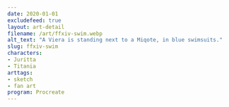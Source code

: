 ```yaml
---
date: 2020-01-01
excludefeed: true
layout: art-detail
filename: /art/ffxiv-swim.webp
alt_text: "A Viera is standing next to a Miqote, in blue swimsuits."
slug: ffxiv-swim
characters:
- Juritta
- Titania
arttags:
- sketch
- fan art
program: Procreate
---
```

